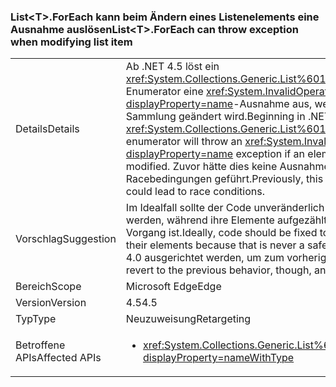 ### <a name="listlttgtforeach-can-throw-exception-when-modifying-list-item"></a><span data-ttu-id="ef4b7-101">List&lt;T&gt;.ForEach kann beim Ändern eines Listenelements eine Ausnahme auslösen</span><span class="sxs-lookup"><span data-stu-id="ef4b7-101">List&lt;T&gt;.ForEach can throw exception when modifying list item</span></span>

|   |   |
|---|---|
|<span data-ttu-id="ef4b7-102">Details</span><span class="sxs-lookup"><span data-stu-id="ef4b7-102">Details</span></span>|<span data-ttu-id="ef4b7-103">Ab .NET 4.5 löst ein <xref:System.Collections.Generic.List%601.ForEach(System.Action{%600})>-Enumerator eine <xref:System.InvalidOperationException?displayProperty=name>-Ausnahme aus, wenn ein Element in der aufrufenden Sammlung geändert wird.</span><span class="sxs-lookup"><span data-stu-id="ef4b7-103">Beginning in .NET 4.5, a <xref:System.Collections.Generic.List%601.ForEach(System.Action{%600})> enumerator will throw an <xref:System.InvalidOperationException?displayProperty=name> exception if an element in the calling collection is modified.</span></span> <span data-ttu-id="ef4b7-104">Zuvor hätte dies keine Ausnahme ausgelöst, aber zu Racebedingungen geführt.</span><span class="sxs-lookup"><span data-stu-id="ef4b7-104">Previously, this would not throw an exception but could lead to race conditions.</span></span>|
|<span data-ttu-id="ef4b7-105">Vorschlag</span><span class="sxs-lookup"><span data-stu-id="ef4b7-105">Suggestion</span></span>|<span data-ttu-id="ef4b7-106">Im Idealfall sollte der Code unveränderlich sein, damit Listen nicht geändert werden, während ihre Elemente aufgezählt werden, da dies nie ein sicherer Vorgang ist.</span><span class="sxs-lookup"><span data-stu-id="ef4b7-106">Ideally, code should be fixed to not modify lists while enumerating their elements because that is never a safe operation.</span></span> <span data-ttu-id="ef4b7-107">Eine App kann auf .NET 4.0 ausgerichtet werden, um zum vorherigen Verhalten zurückzukehren.</span><span class="sxs-lookup"><span data-stu-id="ef4b7-107">To revert to the previous behavior, though, an app may target .NET 4.0.</span></span>|
|<span data-ttu-id="ef4b7-108">Bereich</span><span class="sxs-lookup"><span data-stu-id="ef4b7-108">Scope</span></span>|<span data-ttu-id="ef4b7-109">Microsoft Edge</span><span class="sxs-lookup"><span data-stu-id="ef4b7-109">Edge</span></span>|
|<span data-ttu-id="ef4b7-110">Version</span><span class="sxs-lookup"><span data-stu-id="ef4b7-110">Version</span></span>|<span data-ttu-id="ef4b7-111">4.5</span><span class="sxs-lookup"><span data-stu-id="ef4b7-111">4.5</span></span>|
|<span data-ttu-id="ef4b7-112">Typ</span><span class="sxs-lookup"><span data-stu-id="ef4b7-112">Type</span></span>|<span data-ttu-id="ef4b7-113">Neuzuweisung</span><span class="sxs-lookup"><span data-stu-id="ef4b7-113">Retargeting</span></span>|
|<span data-ttu-id="ef4b7-114">Betroffene APIs</span><span class="sxs-lookup"><span data-stu-id="ef4b7-114">Affected APIs</span></span>|<ul><li><xref:System.Collections.Generic.List%601.ForEach(System.Action{%600})?displayProperty=nameWithType></li></ul>|

